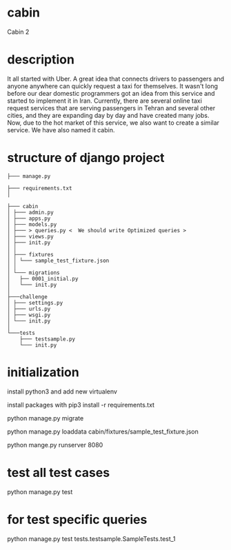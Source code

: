 # cabin

Cabin 2

# description

It all started with Uber. A great idea that connects
drivers to passengers and anyone anywhere can quickly
request a taxi for themselves.
It wasn't long before our dear domestic
programmers got an idea from this service and started to
implement it in Iran. Currently, there are several online
taxi request services that are serving passengers in Tehran
and several other cities, and they are expanding day by day
and have created many jobs. Now, due to the hot market of this
service, we also want to create a similar service. We have also named it cabin.

# structure of django project

    ├─── manage.py

    ├─── requirements.txt
    │

    ├─── cabin
    │ ├─── admin.py
    │ ├─── apps.py
    │ ├─── models.py
    │ ├─── > queries.py <  We should write Optimized queries >
    │ ├─── views.py
    │ ├─── init.py
    │ │
    │ ├─── fixtures
    │ │ └─── sample_test_fixture.json
    │ │
    │ └─── migrations
    │   ├── 0001_initial.py
    │   └─── init.py
    │
    ├───challenge
    │ ├─── settings.py
    │ ├─── urls.py
    │ ├─── wsgi.py
    │ └─── init.py
    │
    └───tests
        ├─── testsample.py
        └─── init.py

# initialization

install python3 and add new virtualenv

install packages with pip3 install -r requirements.txt

python manage.py migrate

python manage.py loaddata cabin/fixtures/sample_test_fixture.json

python mange.py runserver 8080

# test all test cases

python manage.py test

# for test specific queries

python manage.py test tests.testsample.SampleTests.test_1
